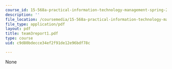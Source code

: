 ```yaml
---
course_id: 15-568a-practical-information-technology-management-spring-2005
description: ''
file_location: /coursemedia/15-568a-practical-information-technology-management-spring-2005/c9d80bdecce34ef2f91de12e96bdf78c_team3report1.pdf
file_type: application/pdf
layout: pdf
title: team3report1.pdf
type: course
uid: c9d80bdecce34ef2f91de12e96bdf78c

---
```

None